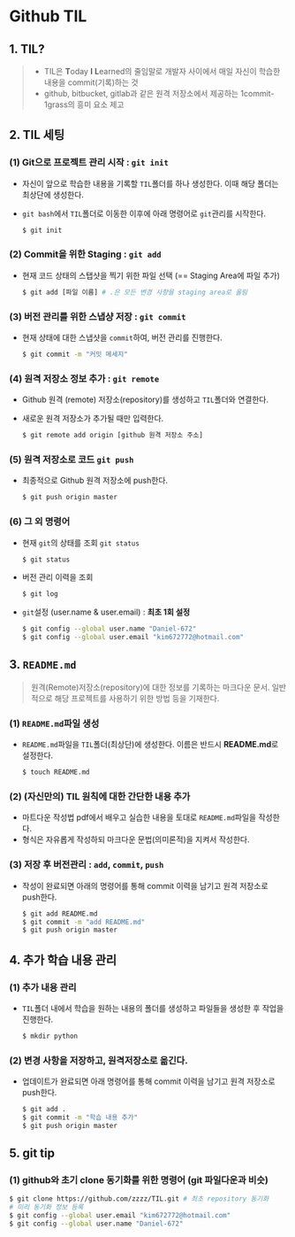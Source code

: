 # Github TIL

## 1. TIL?

> - TIL은 **T**oday **I** **L**earned의 줄임말로 개발자 사이에서 매일 자신이 학습한 내용을 commit(기록)하는 것
> - github, bitbucket, gitlab과 같은 원격 저장소에서 제공하는 1commit-1grass의 흥미 요소 제고



## 2. TIL 세팅

### (1) Git으로 프로젝트 관리 시작 : `git init`

- 자신이 앞으로 학습한 내용을 기록할 `TIL`폴더를 하나 생성한다. 이때 해당 폴더는 최상단에 생성한다.

- `git bash`에서 `TIL`폴더로 이동한 이후에 아래 명령어로 `git`관리를 시작한다.

  ```bash
  $ git init
  ```



### (2) Commit을 위한 Staging :  `git add`

- 현재 코드 상태의 스탭샷을 찍기 위한 파일 선택 (== Staging Area에 파일 추가)

  ```bash
  $ git add [파일 이름] # .은 모든 변경 사항을 staging area로 올림
  ```



### (3) 버전 관리를 위한 스냅샹 저장 : `git commit`

- 현재 상태에 대한 스냅샷을 `commit`하여, 버전 관리를 진행한다.

  ```bash
  $ git commit -m "커밋 메세지"
  ```



### (4) 원격 저장소 정보 추가 : `git remote`

- Github 원격 (remote) 저장소(repository)를 생성하고 `TIL`폴더와 연결한다.

- 새로운 원격 저장소가 추가될 때만 입력한다.

  ```bash
  $ git remote add origin [github 원격 저장소 주소]
  ```



### (5) 원격 저장소로 코드 `git push`

- 최종적으로 Github 원격 저장소에 push한다.

  ```bash
  $ git push origin master
  ```



### (6) 그 외 명령어

- 현재 `git`의 상태를 조회 `git status`

  ```bash
  $ git status
  ```

- 버전 관리 이력을 조회

  ``` bash
  $ git log
  ```

- `git`설정 (user.name & user.email) : **최초 1회 설정**

  ```bash
  $ git config --global user.name "Daniel-672"
  $ git config --global user.email "kim672772@hotmail.com"
  ```



## 3. `README.md`

> 원격(Remote)저장소(repository)에 대한 정보를 기록하는 마크다운 문서. 일반적으로 해당 프로젝트를 사용하기 위한 방법 등을 기재한다.



### (1) `README.md`파일 생성

- `README.md`파일을 `TIL`폴더(최상단)에 생성한다. 이름은 반드시 **README.md**로 설정한다.

  ```bash
  $ touch README.md
  ```

  

### (2) (자신만의) TIL 원칙에 대한 간단한 내용 추가

* 마트다운 작성법 pdf에서 배우고 실습한 내용을 토대로 `README.md`파일을 작성한다.
* 형식은 자유롭게 작성하되 마크다운 문법(의미론적)을 지켜서 작성한다.



### (3) 저장 후 버전관리 : `add`, `commit`, `push`

- 작성이 완료되면 아래의 명령어를 통해 commit 이력을 남기고 원격 저장소로 push한다.

  ```bash
  $ git add README.md
  $ git commit -m "add README.md"
  $ git push origin master
  ```



## 4. 추가 학습 내용 관리

### (1) 추가 내용 관리

- `TIL`폴더 내에서 학습을 원하는 내용의 폴더를 생성하고 파일들을 생성한 후 작업을 진행한다.

  ```bash
  $ mkdir python
  ```



### (2) 변경 사항을 저장하고, 원격저장소로 옮긴다.

- 업데이트가 완료되면 아래 명령어를 통해 commit 이력을 남기고 원격 저장소로 push한다.

  ```bash
  $ git add .
  $ git commit -m "학습 내용 추가"
  $ git push origin master
  ```




## 5. git tip

### (1) github와 초기 clone 동기화를 위한 명령어 (git 파일다운과 비슷)

```bash
$ git clone https://github.com/zzzz/TIL.git	# 최초 repository 동기화
# 미리 동기화 정보 등록
$ git config --global user.email "kim672772@hotmail.com"
$ git config --global user.name "Daniel-672"
```

